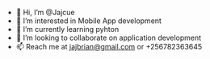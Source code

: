- 👋 Hi, I’m @Jajcue
- 👀 I’m interested in Mobile App development 
- 🌱 I’m currently learning pyhton
- 💞️ I’m looking to collaborate on application development 
- 📫 Reach me at jajbrian@gmail.com or +256782363645

<!---
Jajcue/Jajcue is a ✨ special ✨ repository because its `README.md` (this file) appears on your GitHub profile.
You can click the Preview link to take a look at your changes.
--->
